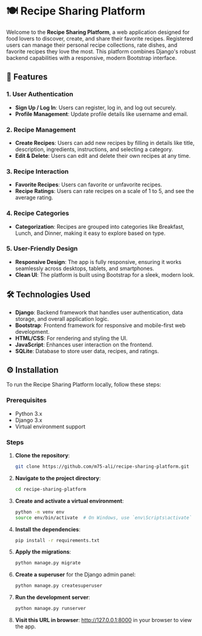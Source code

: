 # 🍽️ Recipe Sharing Platform

Welcome to the **Recipe Sharing Platform**, a web application designed for food lovers to discover, create, and share their favorite recipes. Registered users can manage their personal recipe collections, rate dishes, and favorite recipes they love the most. This platform combines Django's robust backend capabilities with a responsive, modern Bootstrap interface.

## 🌟 Features

### 1. User Authentication
- **Sign Up / Log In**: Users can register, log in, and log out securely.
- **Profile Management**: Update profile details like username and email.
  
### 2. Recipe Management
- **Create Recipes**: Users can add new recipes by filling in details like title, description, ingredients, instructions, and selecting a category.
- **Edit & Delete**: Users can edit and delete their own recipes at any time.

### 3. Recipe Interaction
- **Favorite Recipes**: Users can favorite or unfavorite recipes.
- **Recipe Ratings**: Users can rate recipes on a scale of 1 to 5, and see the average rating.
  
### 4. Recipe Categories
- **Categorization**: Recipes are grouped into categories like Breakfast, Lunch, and Dinner, making it easy to explore based on type.

### 5. User-Friendly Design
- **Responsive Design**: The app is fully responsive, ensuring it works seamlessly across desktops, tablets, and smartphones.
- **Clean UI**: The platform is built using Bootstrap for a sleek, modern look.

## 🛠️ Technologies Used

- **Django**: Backend framework that handles user authentication, data storage, and overall application logic.
- **Bootstrap**: Frontend framework for responsive and mobile-first web development.
- **HTML/CSS**: For rendering and styling the UI.
- **JavaScript**: Enhances user interaction on the frontend.
- **SQLite**: Database to store user data, recipes, and ratings.

## ⚙️ Installation

To run the Recipe Sharing Platform locally, follow these steps:

### Prerequisites

- Python 3.x
- Django 3.x
- Virtual environment support

### Steps

1. **Clone the repository**:

   ```bash
   git clone https://github.com/m75-ali/recipe-sharing-platform.git

2. **Navigate to the project directory**:

   ```bash
   cd recipe-sharing-platform

3. **Create and activate a virtual environment**:

   ```bash
   python -m venv env
   source env/bin/activate  # On Windows, use `env\Scripts\activate`

4. **Install the dependencies**:

   ```bash
   pip install -r requirements.txt

5. **Apply the migrations**:

   ```bash
   python manage.py migrate
   
6. **Create a superuser** for the Django admin panel:

   ```bash
   python manage.py createsuperuser

7. **Run the development server**:

   ```bash
   python manage.py runserver

8. **Visit this URL in browser**:
   http://127.0.0.1:8000 in your browser to view the app.
